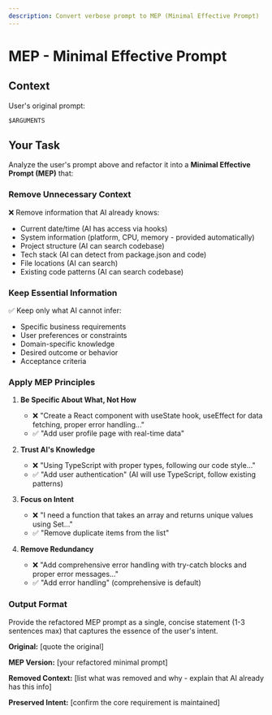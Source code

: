 ```yaml
---
description: Convert verbose prompt to MEP (Minimal Effective Prompt)
---
```


# MEP - Minimal Effective Prompt

## Context

User's original prompt:

```
$ARGUMENTS
```

## Your Task

Analyze the user's prompt above and refactor it into a **Minimal Effective Prompt (MEP)** that:

### Remove Unnecessary Context

❌ Remove information that AI already knows:

- Current date/time (AI has access via hooks)
- System information (platform, CPU, memory - provided automatically)
- Project structure (AI can search codebase)
- Tech stack (AI can detect from package.json and code)
- File locations (AI can search)
- Existing code patterns (AI can search codebase)

### Keep Essential Information

✅ Keep only what AI cannot infer:

- Specific business requirements
- User preferences or constraints
- Domain-specific knowledge
- Desired outcome or behavior
- Acceptance criteria

### Apply MEP Principles

1. **Be Specific About What, Not How**

   - ❌ "Create a React component with useState hook, useEffect for data fetching, proper error handling..."
   - ✅ "Add user profile page with real-time data"

2. **Trust AI's Knowledge**

   - ❌ "Using TypeScript with proper types, following our code style..."
   - ✅ "Add user authentication" (AI will use TypeScript, follow existing patterns)

3. **Focus on Intent**

   - ❌ "I need a function that takes an array and returns unique values using Set..."
   - ✅ "Remove duplicate items from the list"

4. **Remove Redundancy**
   - ❌ "Add comprehensive error handling with try-catch blocks and proper error messages..."
   - ✅ "Add error handling" (comprehensive is default)

### Output Format

Provide the refactored MEP prompt as a single, concise statement (1-3 sentences max) that captures the essence of the user's intent.

**Original:** [quote the original]

**MEP Version:** [your refactored minimal prompt]

**Removed Context:** [list what was removed and why - explain that AI already has this info]

**Preserved Intent:** [confirm the core requirement is maintained]

